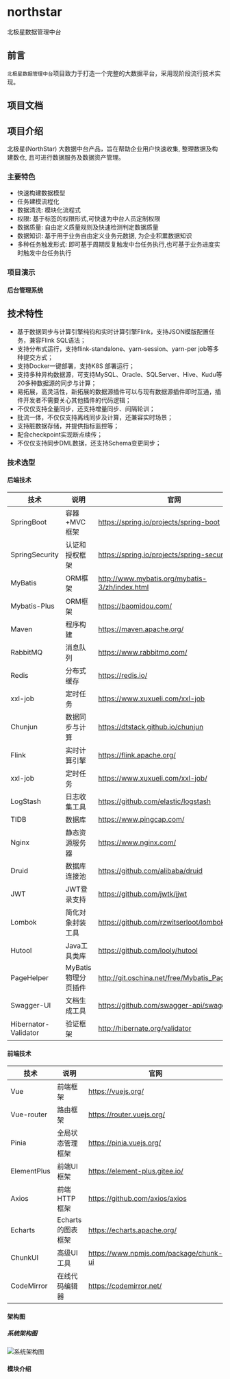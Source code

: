 # northstar
北极星数据管理中台
## 前言

`北极星数据管理中台`项目致力于打造一个完整的大数据平台，采用现阶段流行技术实现。

## 项目文档


## 项目介绍
北极星(NorthStar) 大数据中台产品，旨在帮助企业用户快速收集, 整理数据及构建数仓, 且可进行数据服务及数据资产管理。
### 主要特色
- 快速构建数据模型
- 任务建模流程化
- 数据清洗: 模块化流程式
- 权限: 基于标签的权限形式,可快速为中台人员定制权限
- 数据质量: 自由定义质量规则及快速检测判定数据质量
- 数据知识: 基于用于业务自由定义业务元数据, 为企业积累数据知识
- 多种任务触发形式: 即可基于周期反复触发中台任务执行,也可基于业务进度实时触发中台任务执行

### 项目演示
#### 后台管理系统


## 技术特性
- 基于数据同步与计算引擎纯钧和实时计算引擎Flink，支持JSON模版配置任务，兼容Flink SQL语法；
- 支持分布式运行，支持flink-standalone、yarn-session、yarn-per job等多种提交方式；
- 支持Docker一键部署，支持K8S 部署运行；
- 支持多种异构数据源，可支持MySQL、Oracle、SQLServer、Hive、Kudu等20多种数据源的同步与计算；
- 易拓展，高灵活性，新拓展的数据源插件可以与现有数据源插件即时互通，插件开发者不需要关心其他插件的代码逻辑；
- 不仅仅支持全量同步，还支持增量同步、间隔轮训；
- 批流一体，不仅仅支持离线同步及计算，还兼容实时场景；
- 支持脏数据存储，并提供指标监控等；
- 配合checkpoint实现断点续传；
- 不仅仅支持同步DML数据，还支持Schema变更同步；

### 技术选型

#### 后端技术

| 技术                 | 说明                | 官网                                           |
| -------------------- | ------------------- | ---------------------------------------------- |
| SpringBoot           | 容器+MVC框架        | https://spring.io/projects/spring-boot         |
| SpringSecurity       | 认证和授权框架      | https://spring.io/projects/spring-security     |
| MyBatis              | ORM框架             | http://www.mybatis.org/mybatis-3/zh/index.html |
| Mybatis-Plus         | ORM框架            | https://baomidou.com/    |
| Maven                | 程序构建            | https://maven.apache.org/       |
| RabbitMQ             | 消息队列            | https://www.rabbitmq.com/                      |
| Redis                | 分布式缓存          | https://redis.io/                              |
| xxl-job              | 定时任务            | https://www.xuxueli.com/xxl-job                        |
| Chunjun              | 数据同步与计算       | https://dtstack.github.io/chunjun                        |
| Flink                | 实时计算引擎         | https://flink.apache.org/                       |
| xxl-job              | 定时任务            | https://www.xuxueli.com/xxl-job/                        |
| LogStash             | 日志收集工具        | https://github.com/elastic/logstash            |
| TIDB                 | 数据库             | https://www.pingcap.com/              |
| Nginx                | 静态资源服务器      | https://www.nginx.com/                         |
| Druid                | 数据库连接池        | https://github.com/alibaba/druid               |   |
| JWT                  | JWT登录支持         | https://github.com/jwtk/jjwt                   |
| Lombok               | 简化对象封装工具    | https://github.com/rzwitserloot/lombok         |
| Hutool               | Java工具类库        | https://github.com/looly/hutool                |
| PageHelper           | MyBatis物理分页插件 | http://git.oschina.net/free/Mybatis_PageHelper |
| Swagger-UI           | 文档生成工具        | https://github.com/swagger-api/swagger-ui      |
| Hibernator-Validator | 验证框架            | http://hibernate.org/validator                 |

#### 前端技术

| 技术       | 说明                   | 官网                                    |
| ---------- | --------------------- | -------------------------------------- |
| Vue        | 前端框架               | https://vuejs.org/                     |
| Vue-router | 路由框架               | https://router.vuejs.org/              |
| Pinia      | 全局状态管理框架        | https://pinia.vuejs.org/               |
| ElementPlus| 前端UI框架             | https://element-plus.gitee.io/         |
| Axios      | 前端HTTP框架           | https://github.com/axios/axios         |
| Echarts    | Echarts的图表框架      | https://echarts.apache.org/             |
| ChunkUI    | 高级UI工具             | https://www.npmjs.com/package/chunk-ui |
| CodeMirror | 在线代码编辑器          | https://codemirror.net/                |

#### 架构图

##### 系统架构图

![系统架构图](https://northstarbdg.github.io/northstar/%E6%9E%B6%E6%9E%84%E5%9B%BE%E7%89%87.png)


#### 模块介绍
